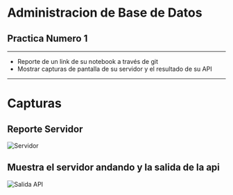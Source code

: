 # Administracion de Base de Datos

## Practica Numero 1
---

* Reporte de un link de su notebook a través de git
* Mostrar capturas de pantalla de su servidor y el resultado de su API

---
# Capturas

## Reporte Servidor
![Servidor](https://github.com/FrankHackerman/Practica01ADB/blob/master/servidor.png)


## Muestra el servidor andando y la salida de la api
![Salida API](https://github.com/FrankHackerman/Practica01ADB/blob/master/Todo.png)
